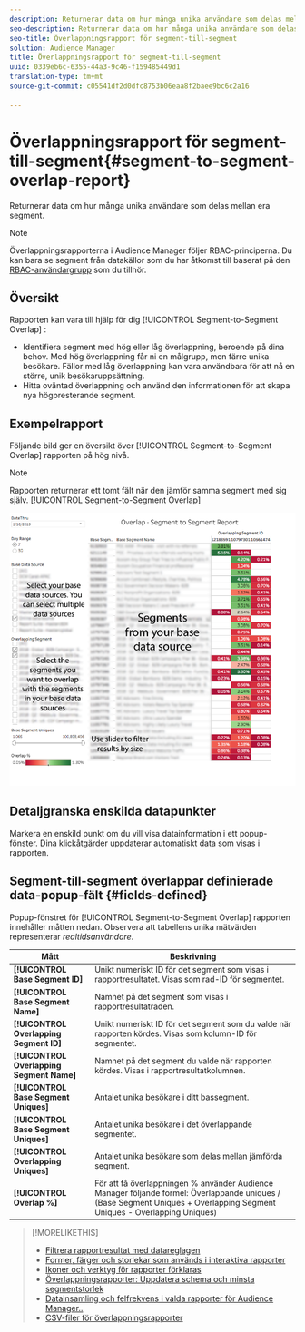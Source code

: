 ```yaml
---
description: Returnerar data om hur många unika användare som delas mellan era segment.
seo-description: Returnerar data om hur många unika användare som delas mellan era segment.
seo-title: Överlappningsrapport för segment-till-segment
solution: Audience Manager
title: Överlappningsrapport för segment-till-segment
uuid: 0339eb6c-6355-44a3-9c46-f159485449d1
translation-type: tm+mt
source-git-commit: c05541df2d0dfc8753b06eaa8f2baee9bc6c2a16

---
```



# Överlappningsrapport för segment-till-segment{#segment-to-segment-overlap-report}

Returnerar data om hur många unika användare som delas mellan era segment.

>[!NOTE]
>
>Överlappningsrapporterna i Audience Manager följer RBAC-principerna. Du kan bara se segment från datakällor som du har åtkomst till baserat på den [RBAC-användargrupp](/help/using/features/administration/administration-overview.md) som du tillhör.

<!-- 

c_segment_segment_overlap.xml

 -->

## Översikt

Rapporten kan vara till hjälp för dig [!UICONTROL Segment-to-Segment Overlap] :

* Identifiera segment med hög eller låg överlappning, beroende på dina behov. Med hög överlappning får ni en målgrupp, men färre unika besökare. Fällor med låg överlappning kan vara användbara för att nå en större, unik besökaruppsättning.
* Hitta oväntad överlappning och använd den informationen för att skapa nya högpresterande segment.

## Exempelrapport

Följande bild ger en översikt över [!UICONTROL Segment-to-Segment Overlap] rapporten på hög nivå.

>[!NOTE]
>
>Rapporten returnerar ett tomt fält när den jämför samma segment med sig själv. [!UICONTROL Segment-to-Segment Overlap]

![](assets/segment-to-segment-overlap.png)

## Detaljgranska enskilda datapunkter

Markera en enskild punkt om du vill visa datainformation i ett popup-fönster. Dina klickåtgärder uppdaterar automatiskt data som visas i rapporten.

## Segment-till-segment överlappar definierade data-popup-fält {#fields-defined}

<!-- 

r_s2s_data_pop.xml

 -->

Popup-fönstret för [!UICONTROL Segment-to-Segment Overlap] rapporten innehåller måtten nedan. Observera att tabellens unika mätvärden representerar *realtidsanvändare*.

| Mått | Beskrivning |
|---|---|
| **[!UICONTROL Base Segment ID]** | Unikt numeriskt ID för det segment som visas i rapportresultatet. Visas som rad-ID för segmentet. |
| **[!UICONTROL Base Segment Name]** | Namnet på det segment som visas i rapportresultatraden. |
| **[!UICONTROL Overlapping Segment ID]** | Unikt numeriskt ID för det segment som du valde när rapporten kördes. Visas som kolumn-ID för segmentet. |
| **[!UICONTROL Overlapping Segment Name]** | Namnet på det segment du valde när rapporten kördes. Visas i rapportresultatkolumnen. |
| **[!UICONTROL Base Segment Uniques]** | Antalet unika besökare i ditt bassegment. |
| **[!UICONTROL Base Segment Uniques]** | Antalet unika besökare i det överlappande segmentet. |
| **[!UICONTROL Overlapping Uniques]** | Antalet unika besökare som delas mellan jämförda segment. |
| **[!UICONTROL Overlap %]** | För att få överlappningen % använder Audience Manager följande formel: Överlappande uniques / (Base Segment Uniques + Overlapping Segment Uniques - Overlapping Uniques) |



>[!MORELIKETHIS]
>
>* [Filtrera rapportresultat med datareglagen](../../reporting/dynamic-reports/data-sliders.md)
>* [Former, färger och storlekar som används i interaktiva rapporter](../../reporting/dynamic-reports/interactive-report-technology.md#shapes-colors-sizes)
>* [Ikoner och verktyg för rapporter förklaras](../../reporting/dynamic-reports/interactive-report-technology.md#icons-tools-explained)
>* [Överlappningsrapporter: Uppdatera schema och minsta segmentstorlek](../../reporting/dynamic-reports/overlap-minimum-segment-size.md)
>* [Datainsamling och felfrekvens i valda rapporter för Audience Manager..](../../reporting/report-sampling.md)
>* [CSV-filer för överlappningsrapporter](../../reporting/dynamic-reports/overlap-csv-files.md)